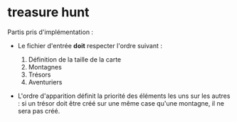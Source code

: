 # treasure hunt

Partis pris d'implémentation : 
- Le fichier d'entrée **doit** respecter l'ordre suivant :  
  1. Définition de la taille de la carte 
  2. Montagnes
  3. Trésors
  4. Aventuriers

- L'ordre d'apparition définit la priorité des éléments les uns sur les autres : si un trésor doit être créé sur une même case qu'une montagne, il ne sera pas créé.
